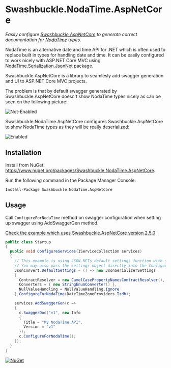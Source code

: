 # Swashbuckle.NodaTime.AspNetCore

*Easily configure [Swashbuckle.AspNetCore](https://github.com/domaindrivendev/Swashbuckle.AspNetCore) to generate correct documentation for [NodaTime](https://github.com/nodatime/nodatime) types.*

NodaTime is an alternative date and time API for .NET which is often used to replace built in types for handling date and time. It can be easily configured to work nicely with ASP.NET Core MVC using [NodaTime.Serialization.JsonNet](https://www.nuget.org/packages/NodaTime.Serialization.JsonNet) package.

Swashbuckle.AspNetCore is a library to seamlesly add swagger generation and UI to ASP.NET Core MVC projects.

The problem is that by default swagger generated by Swashbuckle.AspNetCore doesn't show NodaTime types nicely as can be seen on the following picture:

![Not-Enabled](https://raw.githubusercontent.com/buvinghausen/Swashbuckle.NodaTime.AspNetCore/master/images/not-enabled.png)

Swashbuckle.NodaTime.AspNetCore configures Swashbuckle.AspNetCore to show NodaTime types as they will be really deserialized:

![Enabled](https://raw.githubusercontent.com/buvinghausen/Swashbuckle.NodaTime.AspNetCore/master/images/enabled.png)

## Installation

Install from NuGet: https://www.nuget.org/packages/Swashbuckle.NodaTime.AspNetCore.

Run the following command in the Package Manager Console:

```
Install-Package Swashbuckle.NodaTime.AspNetCore
```

## Usage

Call `ConfigureForNodaTime` method on swagger configuration when setting up swagger using AddSwaggerGen method.

[Check the example which uses Swashbuckle.AspNetCore version 2.5.0](https://github.com/buvinghausen/Swashbuckle.NodaTime.AspNetCore/tree/master/example/Web)

```csharp
public class Startup
{
  public void ConfigureServices(IServiceCollection services)
  {
    // This example is using JSON.NETs default settings function with some sample overrides
    // You may also pass the settings object directly into the ConfigureForNodaTime function
    JsonConvert.DefaultSettings = () => new JsonSerializerSettings
    {
      ContractResolver = new CamelCasePropertyNamesContractResolver(),
      Converters = { new StringEnumConverter() },
      NullValueHandling = NullValueHandling.Ignore
    }.ConfigureForNodaTime(DateTimeZoneProviders.Tzdb);

    services.AddSwaggerGen(c =>
    {
      c.SwaggerDoc("v1", new Info
      {
        Title = "My NodaTime API",
        Version = "v1"
      });
      c.ConfigureForNodaTime();
    });
  }
}
```

[![NuGet](https://img.shields.io/nuget/v/Swashbuckle.NodaTime.AspNetCore.svg)](https://www.nuget.org/packages/Swashbuckle.NodaTime.AspNetCore/)
